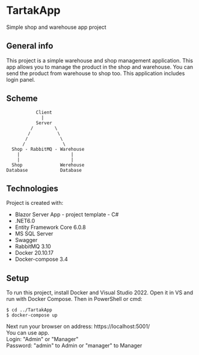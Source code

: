 # TartakApp
Simple shop and warehouse app project



## General info
This project is a simple warehouse and shop management application.
This app allows you to manage the product in the shop and warehouse. You can send the product from warehouse to shop too.
This application includes login panel.

## Scheme
```
           Client
             |
           Server
         /        \
        /          \
       /            \
      /              \
  Shop - RabbitMQ - Warehouse
    |                   |
    |                   |
  Shop              Werehouse
Database            Database
```
 
## Technologies
Project is created with:
* Blazor Server App - project template - C#
* .NET6.0
* Entity Framework Core 6.0.8
* MS SQL Server
* Swagger
* RabbitMQ 3.10
* Docker 20.10.17
* Docker-compose 3.4 
	
## Setup
To run this project, install Docker and Visual Studio 2022. Open it in VS and run with Docker Compose.
Then in PowerShell or cmd:
```
$ cd ../TartakApp
$ docker-compose up
```
Next run your browser on address: https://localhost:5001/  
You can use app.  
Login: "Admin" or "Manager"  
Password: "admin" to Admin or "manager" to Manager
